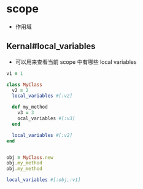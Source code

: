 # scope
- 作用域

## Kernal#local_variables
- 可以用来查看当前 scope 中有哪些 local variables


```rb
v1 = 1

class MyClass
  v2 = 2
  local_variables #[:v2]

  def my_method
    v3 = 3
    ocal_variables #[:v3]
  end

  local_variables #[:v2]
end


obj = MyClass.new
obj.my_method
obj.my_method

local_variables #[:obj,:v1]
```